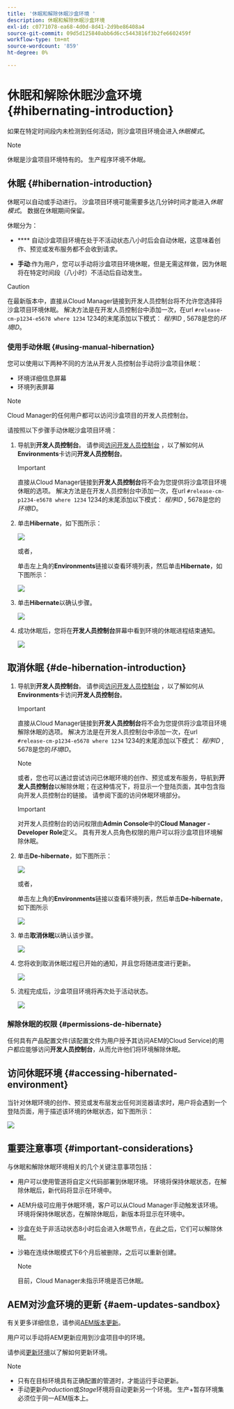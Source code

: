 ```yaml
---
title: '休眠和解除休眠沙盒环境 '
description: 休眠和解除休眠沙盒环境
exl-id: c0771078-ea68-4d0d-8d41-2d9be86408a4
source-git-commit: 09d5d125840abb6d6cc5443816f3b2fe6602459f
workflow-type: tm+mt
source-wordcount: '859'
ht-degree: 0%

---
```


# 休眠和解除休眠沙盒环境 {#hibernating-introduction}

如果在特定时间段内未检测到任何活动，则沙盒项目环境会进入&#x200B;*休眠模式*。

>[!NOTE]
>休眠是沙盒项目环境特有的。 生产程序环境不休眠。

## 休眠 {#hibernation-introduction}

休眠可以自动或手动进行。 沙盒项目环境可能需要多达几分钟时间才能进入&#x200B;*休眠模式*。 数据在休眠期间保留。

休眠分为：

* ****  自动沙盒项目环境在处于不活动状态八小时后会自动休眠，这意味着创作、预览或发布服务都不会收到请求。

* **手动**:作为用户，您可以手动将沙盒项目环境休眠，但是无需这样做，因为休眠将在特定时间段（八小时）不活动后自动发生。

>[!CAUTION]
>在最新版本中，直接从Cloud Manager链接到开发人员控制台将不允许您选择将沙盒项目环境休眠。 解决方法是在开发人员控制台中添加一次，在url `#release-cm-p1234-e5678 where 1234` 1234的末尾添加以下模式： *程序ID* , 5678是您的&#x200B;*环境ID*。

### 使用手动休眠 {#using-manual-hibernation}

您可以使用以下两种不同的方法从开发人员控制台手动将沙盒项目休眠：

* 环境详细信息屏幕
* 环境列表屏幕

>[!NOTE]
>Cloud Manager的任何用户都可以访问沙盒项目的开发人员控制台。

请按照以下步骤手动休眠沙盒项目环境：

1. 导航到&#x200B;**开发人员控制台**。
请参阅[访问开发人员控制台](/help/implementing/cloud-manager/manage-environments.md#accessing-developer-console) ，以了解如何从&#x200B;**Environments**&#x200B;卡访问&#x200B;**开发人员控制台**。
   >[!IMPORTANT]
   >直接从Cloud Manager链接到&#x200B;**开发人员控制台**&#x200B;将不会为您提供将沙盒项目环境休眠的选项。 解决方法是在开发人员控制台中添加一次，在url `#release-cm-p1234-e5678 where 1234` 1234的末尾添加以下模式： *程序ID* , 5678是您的&#x200B;*环境ID*。

1. 单击&#x200B;**Hibernate**，如下图所示：

   ![](assets/hibernate-1.png)

   或者，

   单击左上角的&#x200B;**Environments**&#x200B;链接以查看环境列表，然后单击&#x200B;**Hibernate**，如下图所示：

   ![](assets/hibernate-1b.png)

1. 单击&#x200B;**Hibernate**&#x200B;以确认步骤。

   ![](assets/hibernate-2.png)

1. 成功休眠后，您将在&#x200B;**开发人员控制台**&#x200B;屏幕中看到环境的休眠进程结束通知。

   ![](assets/hibernate-4.png)


## 取消休眠 {#de-hibernation-introduction}

1. 导航到&#x200B;**开发人员控制台**。
请参阅[访问开发人员控制台](/help/implementing/cloud-manager/manage-environments.md#accessing-developer-console) ，以了解如何从&#x200B;**Environments**&#x200B;卡访问&#x200B;**开发人员控制台**。

   >[!IMPORTANT]
   >直接从Cloud Manager链接到&#x200B;**开发人员控制台**&#x200B;将不会为您提供将沙盒项目环境解除休眠的选项。 解决方法是在开发人员控制台中添加一次，在url `#release-cm-p1234-e5678 where 1234` 1234的末尾添加以下模式： *程序ID* , 5678是您的&#x200B;*环境ID*。

   >[!NOTE]
   >或者，您也可以通过尝试访问已休眠环境的创作、预览或发布服务，导航到&#x200B;**开发人员控制台**&#x200B;以解除休眠；在这种情况下，将显示一个登陆页面，其中包含指向开发人员控制台的链接。 请参阅下面的访问休眠环境部分。

   >[!IMPORTANT]
   >对开发人员控制台的访问权限由&#x200B;**Admin Console**&#x200B;中的&#x200B;**Cloud Manager - Developer Role**&#x200B;定义。 具有开发人员角色权限的用户可以将沙盒项目环境解除休眠。

1. 单击&#x200B;**De-hibernate**，如下图所示：

   ![](assets/de-hibernation-img1.png)

   或者，

   单击左上角的&#x200B;**Environments**&#x200B;链接以查看环境列表，然后单击&#x200B;**De-hibernate**，如下图所示

   ![](assets/de-hibernate-1b.png)


1. 单击&#x200B;**取消休眠**&#x200B;以确认该步骤。

   ![](assets/de-hibernation-img2.png)

1. 您将收到取消休眠过程已开始的通知，并且您将随进度进行更新。

   ![](assets/de-hibernation-img3.png)

1. 流程完成后，沙盒项目环境将再次处于活动状态。

   ![](assets/de-hibernation-img4.png)

### 解除休眠的权限 {#permissions-de-hibernate}

任何具有产品配置文件(该配置文件为用户授予其访问AEM的Cloud Service)的用户都应能够访问&#x200B;**开发人员控制台**，从而允许他们将环境解除休眠。

## 访问休眠环境 {#accessing-hibernated-environment}

当针对休眠环境的创作、预览或发布层发出任何浏览器请求时，用户将会遇到一个登陆页面，用于描述该环境的休眠状态，如下图所示：

![](assets/de-hibernation-img5.png)

## 重要注意事项 {#important-considerations}

与休眠和解除休眠环境相关的几个关键注意事项包括：

* 用户可以使用管道将自定义代码部署到休眠环境。 环境将保持休眠状态，在解除休眠后，新代码将显示在环境中。

* AEM升级可应用于休眠环境，客户可以从Cloud Manager手动触发该环境。 环境将保持休眠状态，在解除休眠后，新版本将显示在环境中。

* 沙盒在处于非活动状态8小时后会进入休眠节点，在此之后，它们可以解除休眠。

* 沙箱在连续休眠模式下6个月后被删除，之后可以重新创建。

   >[!NOTE]
   >目前，Cloud Manager未指示环境是否已休眠。

## AEM对沙盒环境的更新 {#aem-updates-sandbox}

有关更多详细信息，请参阅[AEM版本更新](/help/implementing/deploying/aem-version-updates.md)。

用户可以手动将AEM更新应用到沙盒项目中的环境。

请参阅[更新环境](/help/implementing/cloud-manager/manage-environments.md#updating-dev-environment)以了解如何更新环境。

>[!NOTE]
>* 只有在目标环境具有正确配置的管道时，才能运行手动更新。
>* 手动更新&#x200B;*Production*&#x200B;或&#x200B;*Stage*&#x200B;环境将自动更新另一个环境。 生产+暂存环境集必须位于同一AEM版本上。

